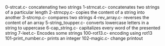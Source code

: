 0-strcat.c- concatenating two strings
1-strncat.c- concatenates two strings of a particular length
2-strncpy.c- copies the content of a string into another
3-strcmp.c- compares two strings
4-rev_array.c- reverses the content of an array
5-string_toupper.c- converts lowercase letters in a string to uppercase
6-cap_string.c- capitalizes every word of the presented string
7-leet.c- Encodes some strings
100-rot13.c- encoding using rot13
101-print_number.c- prints an integer
102-magic.c- change printout
